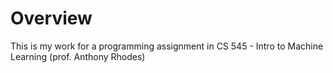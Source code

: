# Overview
This is my work for a programming assignment in CS 545 - Intro to Machine Learning (prof. Anthony Rhodes)

